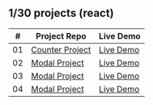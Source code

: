 ## 1/30 projects (react)

<!-- [Menu of projects](https://svmed2050.github.io/50-projects-js) -->

| **#** | **Project Repo**                                                                       | **Live Demo**                              |
| ----- | -------------------------------------------------------------------------------------- | ------------------------------------------ |
| 01    | [Counter Project](https://github.com/svmed2050/30-react-projects/tree/main/01-counter) | [Live Demo](https://01-counter.vercel.app) |
| 02    | [Modal Project](https://github.com/svmed2050/30-react-projects/tree/main/02-modal)     | [Live Demo](https://02-modal.vercel.app)   |
| 03    | [Modal Project](https://github.com/svmed2050/30-react-projects/tree/main/03-quiz)      | [Live Demo](https://03-quiz.vercel.app)    |
| 04    | [Modal Project](https://github.com/svmed2050/30-react-projects/tree/main/04-users)     | [Live Demo](https://04-users.vercel.app)   |
